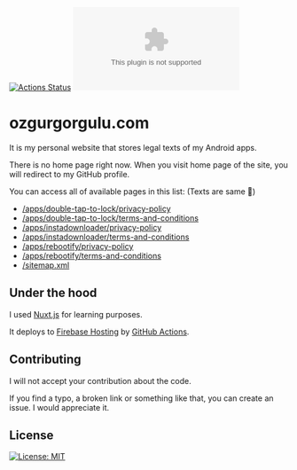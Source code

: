 [![Actions Status](https://github.com/ozgurg/ozgurgorgulu.com/workflows/ozgurgorgulu.com/badge.svg)](https://github.com/ozgurg/ozgurgorgulu.com/actions)
![Version](https://img.shields.io/github/package-json/v/ozgurg/ozgurgorgulu.com)

# ozgurgorgulu.com
It is my personal website that stores legal texts of my Android apps.

There is no home page right now. When you visit home page of the site, you will redirect to my GitHub profile.

You can access all of available pages in this list: (Texts are same 🤫)
- [/apps/double-tap-to-lock/privacy-policy](https://ozgurgorgulu.com/apps/double-tap-to-lock/privacy-policy)
- [/apps/double-tap-to-lock/terms-and-conditions](https://ozgurgorgulu.com/apps/double-tap-to-lock/terms-and-conditions)
- [/apps/instadownloader/privacy-policy](https://ozgurgorgulu.com/apps/instadownloader/privacy-policy)
- [/apps/instadownloader/terms-and-conditions](https://ozgurgorgulu.com/apps/instadownloader/terms-and-conditions)
- [/apps/rebootify/privacy-policy](https://ozgurgorgulu.com/apps/rebootify/privacy-policy)
- [/apps/rebootify/terms-and-conditions](https://ozgurgorgulu.com/apps/rebootify/terms-and-conditions)
- [/sitemap.xml](https://ozgurgorgulu.com/sitemap.xml)

## Under the hood
I used [Nuxt.js](https://nuxtjs.org/) for learning purposes.

It deploys to [Firebase Hosting](https://firebase.google.com/docs/hosting) by [GitHub Actions](https://github.com/features/actions).

## Contributing
I will not accept your contribution about the code.

If you find a typo, a broken link or something like that, you can create an issue. I would appreciate it.

## License
[![License: MIT](https://img.shields.io/badge/License-MIT-yellow.svg)](https://opensource.org/licenses/MIT)
